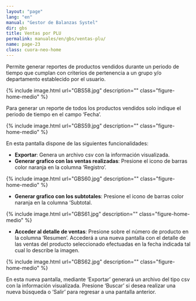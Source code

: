 ```yaml
---
layout: "page"
lang: "en"
manual: "Gestor de Balanzas Systel"
dir: gbs
title: Ventas por PLU
permalink: manuales/en/gbs/ventas-plu/
name: page-23
class: cuora-neo-home
---
```


Permite generar reportes de productos vendidos durante un periodo de tiempo que cumplan con criterios de pertenencia a un grupo y/o departamento establecido por el usuario.

{% include image.html url="GBS58.jpg" description="" class="figure-home-medio" %}

Para generar un reporte de todos los productos vendidos solo indique el periodo de tiempo en el campo ‘Fecha’.

{% include image.html url="GBS59.jpg" description="" class="figure-home-medio" %}

En esta pantalla dispone de las siguientes funcionalidades:

- **Exportar**: Genera un archivo csv con la información visualizada.
- **Generar grafico con las ventas realizadas**: Presione el icono de barras color naranja en la columna ‘Registro’.

{% include image.html url="GBS60.jpg" description="" class="figure-home-medio" %}

- **Generar grafico con los subtotales**: Presione el icono de barras color naranja en la columna ‘Subtotal.

{% include image.html url="GBS61.jpg" description="" class="figure-home-medio" %}

- **Acceder al detalle de ventas**: Presione sobre el número de producto en la columna ‘Resumen’. Accederá a una nueva pantalla con el detalle de las ventas del producto seleccionado efectuadas en la fecha indicada tal cual lo describe la imagen. 

{% include image.html url="GBS62.jpg" description="" class="figure-home-medio" %}

En esta nueva pantalla, mediante ‘Exportar’ generará un archivo del tipo csv con la información visualizada. Presione ‘Buscar’ si desea realizar una nueva búsqueda o ‘Salir’ para regresar a una pantalla anterior.
